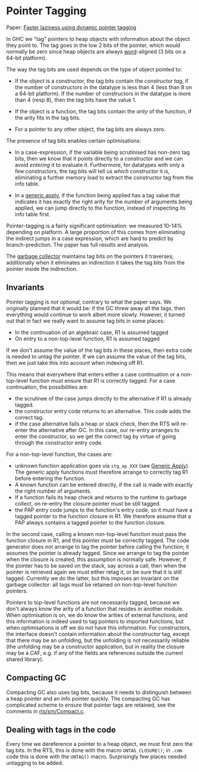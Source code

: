 # Pointer Tagging



Paper: [
Faster laziness using dynamic pointer tagging](http://www.haskell.org/~simonmar/papers/ptr-tagging.pdf)



In GHC we "tag" pointers to heap objects with information about the object they point to.  The tag goes in the low 2 bits of the pointer, which would normally be zero since heap objects are always [word](commentary/rts/word)-aligned (3 bits on a 64-bit platform).



The way the tag bits are used depends on the type of object pointed to:


- If the object is a constructor, the tag bits contain the *constructor tag*, if the number of
  constructors in the datatype is less than 4 (less than 8 on a 64-bit platform).  If the number of
  constructors in the datatype is more than 4 (resp 8), then the tag bits have the value 1.

- If the object is a function, the tag bits contain the *arity* of the function, if the arity fits
  in the tag bits.

- For a pointer to any other object, the tag bits are always zero.


The presence of tag bits enables certain optimisations:


- In a case-expression, if the variable being scrutinised has non-zero tag bits, then we know
  that it points directly to a constructor and we can avoid *entering* it to evaluate it.
  Furthermore, for datatypes with only a few constructors, the tag bits will tell us *which*
  constructor it is, eliminating a further memory load to extract the constructor tag from the
  info table.

- In a [generic apply](commentary/rts/haskell-execution/function-calls#generic-apply), if the function being applied has a tag value that indicates it has exactly the
  right arity for the number of arguments being applied, we can jump directly to the function, instead of
  inspecting its info table first.


Pointer-tagging is a fairly significant optimisation: we measured 10-14% depending on platform.  A large proportion of this comes from eliminating the indirect jumps in a case expression, which are hard to predict by branch-prediction.  The paper has full results and analysis.



The [garbage collector](commentary/rts/storage/gc) maintains tag bits on the pointers it traverses; additionally when it eliminates an indirection it takes the tag bits from the pointer inside the indirection.


## Invariants



Pointer tagging is *not* optional, contrary to what the paper says.  We originally planned that it would be: if the GC threw away all the tags, then everything would continue to work albeit more slowly.  However, it turned out that in fact we really want to assume tag bits in some places:


- In the continuation of an algebraic case, R1 is assumed tagged
- On entry to a non-top-level function, R1 is assumed tagged


If we don't assume the value of the tag bits in these places, then extra code is needed to untag the pointer.  If we can assume the value of the tag bits, then we just take this into account when indexing off R1.



This means that everywhere that enters either a case continuation or a non-top-level function must ensure that R1 is correctly tagged.  For a case continuation, the possibilities are:


- the scrutinee of the case jumps directly to the alternative if R1 is already tagged.
- the constructor entry code returns to an alternative.  This code adds the correct tag.
- if the case alternative fails a heap or stack check, then the RTS will re-enter the alternative after
  GC.  In this case, our re-entry arranges to enter the constructor, so we get the correct tag by
  virtue of going through the constructor entry code.


For a non-top-level function, the cases are:


- unknown function application goes via `stg_ap_XXX` (see [Generic Apply](commentary/rts/haskell-execution/function-calls#)).  
  The generic apply functions must therefore arrange to correctly tag R1 before entering the function.
- A known function can be entered directly, if the call is made with exactly the right number of arguments.
- If a function fails its heap check and returns to the runtime to garbage collect, on re-entry the closure
  pointer must be still tagged.
- the PAP entry code jumps to the function's entry code, so it must have a tagged pointer to the function
  closure in R1.  We therefore assume that a PAP always contains a tagged pointer to the function closure.


In the second case, calling a known non-top-level function must pass the function closure in R1, and this pointer *must* be correctly tagged.  The code generator does not arrange to tag the pointer before calling the function; it assumes the pointer is already tagged.  Since we arrange to tag the pointer when the closure is created, this assumption is normally safe.  However, if the pointer has to be saved on the stack, say across a call, then when the pointer is retrieved again we must either retag it, or be sure that it is still tagged.  Currently we do the latter, but this imposes an invariant on the garbage collector: all tags must be retained on non-top-level function pointers.



Pointers to top-level functions are not necessarily tagged, because we don't always know the arity of a function that resides in another module.  When optimisation is on, we do know the arities of external functions, and this information is indeed used to tag pointers to imported functions, but when optimisations is off we do not have this information.  For constructors, the interface doesn't contain information about the constructor tag, except that there may be an unfolding, but the unfolding is not necessarily reliable (the unfolding may be a constructor application, but in reality the closure may be a CAF, e.g. if any of the fields are references outside the current shared library).


## Compacting GC



Compacting GC also uses tag bits, because it needs to distinguish between a heap pointer and an info pointer quickly.  The compacting GC has complicated scheme to ensure that pointer tags are retained, see the comments in [rts/sm/Compact.c](/trac/ghc/browser/ghc/rts/sm/Compact.c).


## Dealing with tags in the code



Every time we dereference a pointer to a heap object, we must first zero the tag bits.  In the RTS, this is done with the macro `UNTAG_CLOSURE()`; in `.cmm` code this is done with the `UNTAG()` macro.  Surprisingly few places needed untagging to be added.


